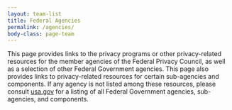 ```yaml
---
layout: team-list
title: Federal Agencies
permalink: /agencies/
body-class: page-team
---
```


This page provides links to the privacy programs or other privacy-related resources for the member agencies of the Federal Privacy Council, as well as a selection of other Federal Government agencies. This page also provides links to privacy-related resources for certain sub-agencies and components. If any agency is not listed among these resources, please consult <a href="https://usa.gov">usa.gov</a> for a listing of all Federal Government agencies, sub-agencies, and components.
